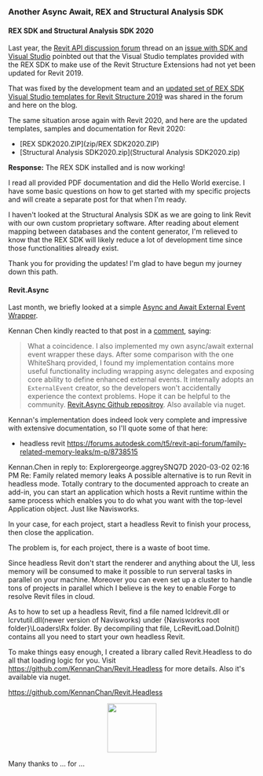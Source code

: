<head>
<meta http-equiv="Content-Type" content="text/html; charset=utf-8">
<link rel="stylesheet" type="text/css" href="bc.css">
<script src="https://cdn.rawgit.com/google/code-prettify/master/loader/run_prettify.js" type="text/javascript"></script>
<script async src="https://platform.twitter.com/widgets.js" charset="utf-8"></script>
</head>

<!---

- rex sdk
  /a/doc/revit/tbc/git/a/zip/
  A REX problem appeared in Revit 2019 and was resolved by sharing a custom version of the REX SDK.
  Now the same problem occurs again with Revit 2020:
  https://forums.autodesk.com/t5/revit-api-forum/issue-with-sdk-and-visual-studio/td-p/8052988
  Resolution for Revit 2019:
  https://thebuildingcoder.typepad.com/blog/2018/06/rex-sdk-visual-studio-templates-for-revit-structure-2019.html#2
  REX SDK2020.ZIP
  Structural Analysis SDK2020.zip

- https://thebuildingcoder.typepad.com/blog/2020/02/external-communication-and-async-await-event-wrapper.html#comment-4813648335

Kennan Chen wrote:

What a coincidence.
I also implemented my own async/await external event wrapper these days.
After some comparison with the one WhiteSharq provided, I found my implementation contains more useful functionality including wrapping async delegates and exposing core ability to define enhanced external events.
It internally adopts an `ExternalEvent` creator, so the developers won't accidentally experience the context problems.
Hope it can be helpful to the community.
Github:

https://github.com/KennanChan/Revit.Async

Also available via nuget.

/a/src/rvt/Revit.Async/

- headless revit
https://forums.autodesk.com/t5/revit-api-forum/family-related-memory-leaks/m-p/8738515

Kennan.Chen in reply to: Explorergeorge.aggreySNQ7D
‎2020-03-02 02:16 PM 
Re: Family related memory leaks 
A possible alternative is to run Revit in headless mode. Totally contrary to the documented approach to create an add-in, you can start an application which hosts a Revit runtime within the same process which enables you to do what you want with the top-level Application object. Just like Navisworks.

In your case, for each project, start a headless Revit to finish your process, then close the application.

The problem is, for each project, there is a waste of boot time.

Since headless Revit don't start the renderer and anything about the UI, less memory will be consumed to make it possible to run serveral tasks in parallel on your machine. Moreover you can even set up a cluster to handle tons of projects in parallel which I believe is the key to enable Forge to resolve Revit files in cloud.

As to how to set up a headless Revit, find a file named lcldrevit.dll or lcrvtutil.dll(newer version of Navisworks) under {Navisworks root folder}\Loaders\Rx folder. By decompiling that file,  LcRevitLoad.DoInit() contains all you need to start your own headless Revit.

To make things easy enough, I created a library called Revit.Headless to do all that loading logic for you. Visit https://github.com/KennanChan/Revit.Headless for more details. Also it's available via nuget.

https://github.com/KennanChan/Revit.Headless

twitter:

 the #RevitAPI #DynamoBim @AutodeskForge @AutodeskRevit #bim #ForgeDevCon 

&ndash; 
...

linkedin:

#bim #DynamoBim #ForgeDevCon #Revit #API #IFC #SDK #AI #VisualStudio #Autodesk #AEC #adsk

the [Revit API discussion forum](http://forums.autodesk.com/t5/revit-api-forum/bd-p/160) thread

<center>
<img src="img/" alt="" title="" width="100"/>
<p style="font-size: 80%; font-style:italic"></p>
</center>

-->

### Another Async Await, REX and Structural Analysis SDK

#### <a name="2"></a> REX SDK and Structural Analysis SDK 2020

Last year,
the [Revit API discussion forum](http://forums.autodesk.com/t5/revit-api-forum/bd-p/160) thread
on an [issue with SDK and Visual Studio](https://forums.autodesk.com/t5/revit-api-forum/issue-with-sdk-and-visual-studio/td-p/8052988)
poinbted out that the Visual Studio templates provided with the REX SDK to make use of the Revit Structure Extensions had not yet been updated for Revit 2019.

That was fixed by the development team and
an [updated set of REX SDK Visual Studio templates for Revit Structure 2019](https://thebuildingcoder.typepad.com/blog/2018/06/rex-sdk-visual-studio-templates-for-revit-structure-2019.html#2) was
shared in the forum and here on the blog.

The same situation arose again with Revit 2020, and here are the updated templates, samples and documentation for Revit 2020:

- [REX SDK2020.ZIP](zip/REX SDK2020.ZIP)
- [Structural Analysis SDK2020.zip](Structural Analysis SDK2020.zip)

**Response:** The REX SDK installed and is now working!

I read all provided PDF documentation and did the Hello World exercise.
I have some basic questions on how to get started with my specific projects and will create a separate post for that when I'm ready. 

I haven't looked at the Structural Analysis SDK as we are going to link Revit with our own custom proprietary software.
After reading about element mapping between databases and the content generator, I'm relieved to know that the REX SDK will likely reduce a lot of development time since those functionalities already exist. 

Thank you for providing the updates! I'm glad to have begun my journey down this path.


#### <a name="3"></a> Revit.Async

Last month, we briefly looked at a
simple [Async and Await External Event Wrapper](https://thebuildingcoder.typepad.com/blog/2020/02/external-communication-and-async-await-event-wrapper.html#2).

Kennan Chen kindly reacted to that post in a [comment](https://thebuildingcoder.typepad.com/blog/2020/02/external-communication-and-async-await-event-wrapper.html#comment-4813648335),
saying:

> What a coincidence.
I also implemented my own async/await external event wrapper these days.
After some comparison with the one WhiteSharq provided, I found my implementation contains more useful functionality including wrapping async delegates and exposing core ability to define enhanced external events.
It internally adopts an `ExternalEvent` creator, so the developers won't accidentally experience the context problems.
Hope it can be helpful to the community.
[Revit.Async Github repositroy](https://github.com/KennanChan/Revit.Async).
Also available via nuget.

Kennan's implementation does indeed look very complete and impressive with extensive documentation, so I'll quote some of that here:




- headless revit
https://forums.autodesk.com/t5/revit-api-forum/family-related-memory-leaks/m-p/8738515

Kennan.Chen in reply to: Explorergeorge.aggreySNQ7D
‎2020-03-02 02:16 PM 
Re: Family related memory leaks 
A possible alternative is to run Revit in headless mode. Totally contrary to the documented approach to create an add-in, you can start an application which hosts a Revit runtime within the same process which enables you to do what you want with the top-level Application object. Just like Navisworks.

In your case, for each project, start a headless Revit to finish your process, then close the application.

The problem is, for each project, there is a waste of boot time.

Since headless Revit don't start the renderer and anything about the UI, less memory will be consumed to make it possible to run serveral tasks in parallel on your machine. Moreover you can even set up a cluster to handle tons of projects in parallel which I believe is the key to enable Forge to resolve Revit files in cloud.

As to how to set up a headless Revit, find a file named lcldrevit.dll or lcrvtutil.dll(newer version of Navisworks) under {Navisworks root folder}\Loaders\Rx folder. By decompiling that file,  LcRevitLoad.DoInit() contains all you need to start your own headless Revit.

To make things easy enough, I created a library called Revit.Headless to do all that loading logic for you. Visit https://github.com/KennanChan/Revit.Headless for more details. Also it's available via nuget.

https://github.com/KennanChan/Revit.Headless


<center>
<img src="img/.png" alt="" title="" width="100"/> <!-- 1504 -->
</center>

Many thanks to  ... for ...

#### <a name="3"></a> 

#### <a name="4"></a> 
